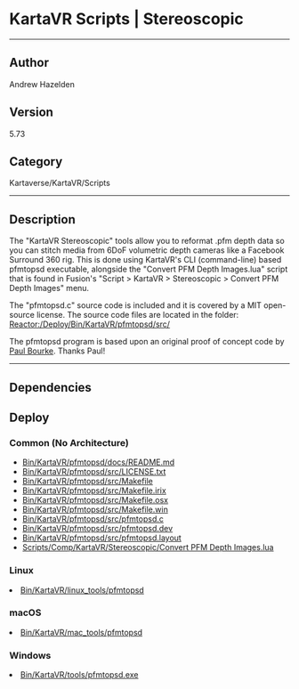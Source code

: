 # KartaVR Scripts | Stereoscopic
___

## Author
Andrew Hazelden

## Version
5.73

## Category
Kartaverse/KartaVR/Scripts

___

## Description
<p>The "KartaVR Stereoscopic" tools allow you to reformat .pfm depth data so you can stitch media from 6DoF volumetric depth cameras like a Facebook Surround 360 rig. This is done using KartaVR's CLI (command-line) based pfmtopsd executable, alongside the "Convert PFM Depth Images.lua" script that is found in Fusion's "Script &gt; KartaVR &gt; Stereoscopic &gt; Convert PFM Depth Images" menu.</p>

<p>The "pfmtopsd.c" source code is included and it is covered by a MIT open-source license. The source code files are located in the folder:<br>
<a href="file://Reactor:/Deploy/Bin/KartaVR/pfmtopsd/src/">Reactor:/Deploy/Bin/KartaVR/pfmtopsd/src/</a></p>

<p>The pfmtopsd program is based upon an original proof of concept code by <a href="http://www.paulbourke.net/">Paul Bourke</a>. Thanks Paul!</p>


___

## Dependencies

## Deploy

### Common (No Architecture)

<ul>
<li><a href="https://gitlab.com/WeSuckLess/Reactor/-/blob/master/Atoms/com.AndrewHazelden.KartaVR.Scripts.Stereoscopic/Bin/KartaVR/pfmtopsd/docs/README.md?ref_type=heads">Bin/KartaVR/pfmtopsd/docs/README.md</a></li>
<li><a href="https://gitlab.com/WeSuckLess/Reactor/-/blob/master/Atoms/com.AndrewHazelden.KartaVR.Scripts.Stereoscopic/Bin/KartaVR/pfmtopsd/src/LICENSE.txt?ref_type=heads">Bin/KartaVR/pfmtopsd/src/LICENSE.txt</a></li>
<li><a href="https://gitlab.com/WeSuckLess/Reactor/-/blob/master/Atoms/com.AndrewHazelden.KartaVR.Scripts.Stereoscopic/Bin/KartaVR/pfmtopsd/src/Makefile?ref_type=heads">Bin/KartaVR/pfmtopsd/src/Makefile</a></li>
<li><a href="https://gitlab.com/WeSuckLess/Reactor/-/blob/master/Atoms/com.AndrewHazelden.KartaVR.Scripts.Stereoscopic/Bin/KartaVR/pfmtopsd/src/Makefile.irix?ref_type=heads">Bin/KartaVR/pfmtopsd/src/Makefile.irix</a></li>
<li><a href="https://gitlab.com/WeSuckLess/Reactor/-/blob/master/Atoms/com.AndrewHazelden.KartaVR.Scripts.Stereoscopic/Bin/KartaVR/pfmtopsd/src/Makefile.osx?ref_type=heads">Bin/KartaVR/pfmtopsd/src/Makefile.osx</a></li>
<li><a href="https://gitlab.com/WeSuckLess/Reactor/-/blob/master/Atoms/com.AndrewHazelden.KartaVR.Scripts.Stereoscopic/Bin/KartaVR/pfmtopsd/src/Makefile.win?ref_type=heads">Bin/KartaVR/pfmtopsd/src/Makefile.win</a></li>
<li><a href="https://gitlab.com/WeSuckLess/Reactor/-/blob/master/Atoms/com.AndrewHazelden.KartaVR.Scripts.Stereoscopic/Bin/KartaVR/pfmtopsd/src/pfmtopsd.c?ref_type=heads">Bin/KartaVR/pfmtopsd/src/pfmtopsd.c</a></li>
<li><a href="https://gitlab.com/WeSuckLess/Reactor/-/blob/master/Atoms/com.AndrewHazelden.KartaVR.Scripts.Stereoscopic/Bin/KartaVR/pfmtopsd/src/pfmtopsd.dev?ref_type=heads">Bin/KartaVR/pfmtopsd/src/pfmtopsd.dev</a></li>
<li><a href="https://gitlab.com/WeSuckLess/Reactor/-/blob/master/Atoms/com.AndrewHazelden.KartaVR.Scripts.Stereoscopic/Bin/KartaVR/pfmtopsd/src/pfmtopsd.layout?ref_type=heads">Bin/KartaVR/pfmtopsd/src/pfmtopsd.layout</a></li>
<li><a href="https://gitlab.com/WeSuckLess/Reactor/-/blob/master/Atoms/com.AndrewHazelden.KartaVR.Scripts.Stereoscopic/Scripts/Comp/KartaVR/Stereoscopic/Convert PFM Depth Images.lua?ref_type=heads">Scripts/Comp/KartaVR/Stereoscopic/Convert PFM Depth Images.lua</a></li>
</ul>

### Linux

<li><a href="https://gitlab.com/WeSuckLess/Reactor/-/blob/master/Atoms/com.AndrewHazelden.KartaVR.Scripts.Stereoscopic/Linux/Bin/KartaVR/linux_tools/pfmtopsd?ref_type=heads">Bin/KartaVR/linux_tools/pfmtopsd</a></li>

### macOS

<li><a href="https://gitlab.com/WeSuckLess/Reactor/-/blob/master/Atoms/com.AndrewHazelden.KartaVR.Scripts.Stereoscopic/Mac/Bin/KartaVR/mac_tools/pfmtopsd?ref_type=heads">Bin/KartaVR/mac_tools/pfmtopsd</a></li>

### Windows

<li><a href="https://gitlab.com/WeSuckLess/Reactor/-/blob/master/Atoms/com.AndrewHazelden.KartaVR.Scripts.Stereoscopic/Windows/Bin/KartaVR/tools/pfmtopsd.exe?ref_type=heads">Bin/KartaVR/tools/pfmtopsd.exe</a></li>
